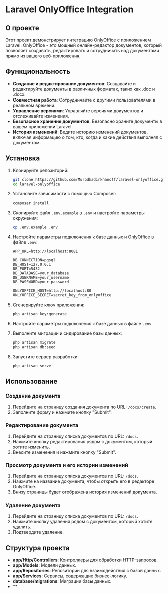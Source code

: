 # Laravel OnlyOffice Integration

## О проекте

Этот проект демонстрирует интеграцию OnlyOffice с приложением Laravel. OnlyOffice - это мощный онлайн-редактор документов, который позволяет создавать, редактировать и сотрудничать над документами прямо из вашего веб-приложения.

## Функциональность

- **Создание и редактирование документов**: Создавайте и редактируйте документы в различных форматах, таких как .doc и .docx.
- **Совместная работа**: Сотрудничайте с другими пользователями в реальном времени.
- **Управление версиями**: Управляйте версиями документов и отслеживайте изменения.
- **Безопасное хранение документов**: Безопасно храните документы в вашем приложении Laravel.
- **История изменений**: Ведите историю изменений документов, включая информацию о том, кто, когда и какие действия выполнял с документом.

## Установка

1. Клонируйте репозиторий:

    ```bash
    git clone https://github.com/Murodkadirkhanoff/laravel-onlyoffice.git
    cd laravel-onlyoffice
    ```

2. Установите зависимости с помощью Composer:

    ```bash
    composer install
    ```

3. Скопируйте файл `.env.example` в `.env` и настройте параметры окружения:

    ```bash
    cp .env.example .env
    ```


4. Настройте параметры подключения к базе данных и OnlyOffice в файле `.env`:

    ```env
    APP_URL=http://localhost:8081
    
    DB_CONNECTION=pgsql
    DB_HOST=127.0.0.1
    DB_PORT=5432
    DB_DATABASE=your_database
    DB_USERNAME=your_username
    DB_PASSWORD=your_password

    ONLYOFFICE_HOST=http://localhost:80
    ONLYOFFICE_SECRET=secret_key_from_onlyoffice
    ```

5. Сгенерируйте ключ приложения:

    ```bash
    php artisan key:generate
    ```

6. Настройте параметры подключения к базе данных в файле `.env`.

7. Выполните миграции и сидирование базы данных:

    ```bash
    php artisan migrate
    php artisan db:seed
    ```

8. Запустите сервер разработки:

    ```bash
    php artisan serve
    ```

## Использование

### Создание документа

1. Перейдите на страницу создания документа по URL: `/docs/create`.
2. Заполните форму и нажмите кнопку "Submit".

### Редактирование документа

1. Перейдите на страницу списка документов по URL: `/docs`.
2. Нажмите кнопку редактирования рядом с документом, который хотите изменить.
3. Внесите изменения и нажмите кнопку "Submit".

### Просмотр документа и его истории изменений

1. Перейдите на страницу списка документов по URL: `/docs`.
2. Нажмите на название документа, чтобы открыть его в редакторе OnlyOffice.
3. Внизу страницы будет отображена история изменений документа.

### Удаление документа

1. Перейдите на страницу списка документов по URL: `/docs`.
2. Нажмите кнопку удаления рядом с документом, который хотите удалить.
3. Подтвердите удаление.

## Структура проекта

- **app/Http/Controllers**: Контроллеры для обработки HTTP-запросов.
- **app/Models**: Модели данных.
- **app/Repositories**: Репозитории для взаимодействия с базой данных.
- **app/Services**: Сервисы, содержащие бизнес-логику.
- **database/migrations**: Миграции базы данных.
- **
